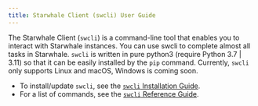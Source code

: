 ```yaml
---
title: Starwhale Client (swcli) User Guide
---
```


The Starwhale Client (`swcli`) is a command-line tool that enables you to interact with Starwhale instances. You can use swcli to complete almost all tasks in Starwhale. `swcli` is written in pure python3 (require Python 3.7 | 3.11) so that it can be easily installed by the `pip` command. Currently, `swcli` only supports Linux and macOS, Windows is coming soon.

- To install/update `swcli`, see the [`swcli` Installation Guide](./installation/).
- For a list of commands, see the [`swcli` Reference Guide](../reference/swcli/).
